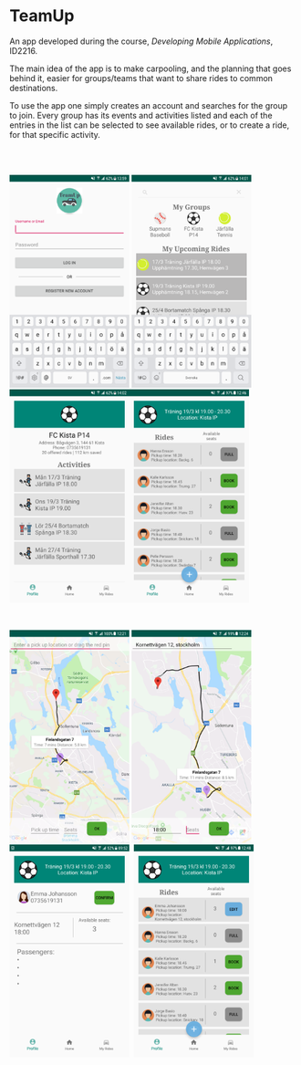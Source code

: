 # TeamUp
An app developed during the course, *Developing Mobile Applications*, ID2216.

The main idea of the app is to make carpooling, and the planning that goes behind it, easier for groups/teams 
that want to share rides to common destinations. 

To use the app one simply creates an account and searches for the group to join. Every group has its events and activities listed
and each of the entries in the list can be selected to see available rides, or to create a ride, for that specific activity.

<br/>
<br/>

<img src="https://github.com/Memedov/TeamUp/blob/master/TeamUp_Screenshots/Screenshot_1.png" width="210"/> <img src="https://github.com/Memedov/TeamUp/blob/master/TeamUp_Screenshots/Screenshot_3.png" width="210"/>
&nbsp;<img src="https://github.com/Memedov/TeamUp/blob/master/TeamUp_Screenshots/Screenshot_4.png" width="210"/><img src="https://github.com/Memedov/TeamUp/blob/master/TeamUp_Screenshots/Screenshot_8.png" width="210"/>
 
<br/>

<img src="https://github.com/Memedov/TeamUp/blob/master/TeamUp_Screenshots/Screenshot_6.png" width="210"/> <img src="https://github.com/Memedov/TeamUp/blob/master/TeamUp_Screenshots/Screenshot_7.png" width="210"/>
&nbsp; <img src="https://github.com/Memedov/TeamUp/blob/master/TeamUp_Screenshots/Screenshot_11.png" width="210"/>
&nbsp;<img src="https://github.com/Memedov/TeamUp/blob/master/TeamUp_Screenshots/Screenshot_9.png" width="210"/>
